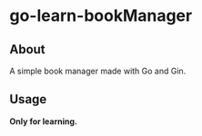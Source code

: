 # go-learn-bookManager
## About 
A simple book manager made with Go and Gin.<br>
## Usage
**Only for learning.**<br>
